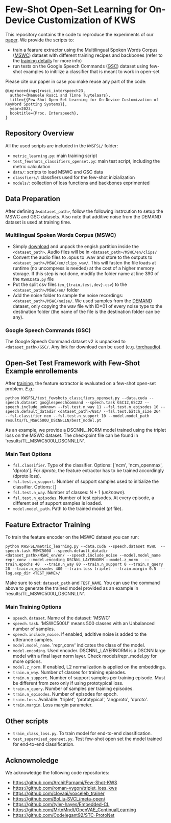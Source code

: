 # Few-Shot Open-Set Learning for On-Device Customization of KWS


This repository contains the code to reproduce the experiments of our [paper](). 
We provide the scripts to:
* train a fearure extractor using the Multilingual Spoken Words Corpus ([MSWC](https://mlcommons.org/en/multilingual-spoken-words/)) dataset with different training recipes and backbones (refer to the [training details](#feature-extractor-training) for more info)
* run tests on the Google Speech Commands ([GSC](https://ai.googleblog.com/2017/08/launching-speech-commands-dataset.html)) dataset using few-shot examples to initilize a classifier that is meant to work in open-set

Please cite our paper in case you make reuse any part of the code:
```
@inproceedings{rusci_interspeech23,
  author={Manuele Rusci and Tinne Tuytelaars},
  title={{Few-Shot Open-Set Learning for On-Device Customization of KeyWord Spotting Systems}},
  year=2023,
  booktitle={Proc. Interspeech},
}
```
## Repository Overview
All the used scripts are included in the `KWSFSL/` folder:
* `metric_learning.py`: main training script
* `test_fewshots_classifiers_openset.py`: main test script, including the metric calculation
* `data/`: scripts to load MSWC and GSC data
* `classfiers/`: classfiers used for the few-shot inizialization
* `models/`: collection of loss functions and backbones exprimented


## Data Preparation
After defining a`<dataset_path>`, follow the following instrcution to setup the MSWC and GSC datasets.
Also note that additive noise from the DEMAND dataset is used at training time. 

### Multilingual Spoken Words Corpus (MSWC) 
- Simply [download](https://mlcommons.org/en/multilingual-spoken-words/) and unpack the engish partition inside the `<dataset_path>`. Audio files will be in `<dataset_path>/MSWC/en/clips/`
- Convert the audio files to .opus to .wav and store to the outputs to `<dataset_path>/MSWC/en/clips_wav/`. This will fasten the file loads at runtime (no uncompress is needed) at the cost of a higher memory storage. If this step is not done, modify the folder name at line 390 of the `MSWCData.py` file
- Put the split csv files (`en_{train,test,dev}.csv`) to the `<dataset_path>/MSWC/en/` folder
- Add the noise folder to sample the noise recordings: `<dataset_path>/MSWC/noise/`. We used samples from the [DEMAND](https://zenodo.org/record/1227121) dataset, only copying the wav file with ID=01 of every noise type to the destination folder (the name of the file is the destination folder can be any).

### Google Speech Commands (GSC)
The Google Speech Command dataset v2 is unpacked to `<dataset_path>/GSC/`. 
Any link for download can be used (e.g. [torchaudio](https://pytorch.org/tutorials/intermediate/speech_command_classification_with_torchaudio_tutorial.html)).


## Open-Set Test Framework with Few-Shot Example enrollements
After [training](#feature-extractor-training), the feature extractor is evaluated on a few-shot open-set problem. _E.g._: 
```
python KWSFSL/test_fewshots_classifiers_openset.py --data.cuda --speech.dataset googlespeechcommand --speech.task GSC12,GSC22 --speech.include_unknown --fsl.test.n_way 11 --fsl.test.n_episodes 10 --speech.default_datadir <dataset_path>/GSC/ --fsl.test.batch_size 264  --fsl.classifier ncm --fsl.test.n_support 10 --model.model_path results/TL_MSWC500U_DSCNNLLN/best_model.pt
```
As an example, we provide a DSCNNL_NORM model trained using the triplet loss on the MSWC dataset. The checkpoint file can be found in 'results/TL_MSWC500U_DSCNNLLN'.

### Main Test Options
- `fsl.classifier`. Type of the classifier. Options: ['ncm', 'ncm_openmax', 'dproto']. For _dproto_, the feature extractor has to be trained accordingly (dproto loss).
- `fsl.test.n_support`. Number of support samples used to initialize the classifier. Options: []
- `fsl.test.n_way`. Number of classes: N + 1 (_unknown_).
- `fsl.test.n_episodes`. Number of test episodes. At every episode, a different set of support samples is loaded.
- `model.model_path`. Path to the trained model (_pt_ file).


## Feature Extractor Training
To train the feature encoder on the MSWC dataset you can run:
```
python KWSFSL/metric_learning.py --data.cuda --speech.dataset MSWC  --speech.task MSWC500U --speech.default_datadir <dataset_path>/MSWC_en/en/ --speech.include_noise --model.model_name repr_conv --model.encoding DSCNNL_LAYERNORM --model.z_norm   --train.epochs 40  --train.n_way 80 --train.n_support 0 --train.n_query 20 --train.n_episodes 400 --train.loss triplet  --train.margin 0.5  --log.exp_dir <TEST_NAME>/
```
Make sure to set: `dataset_path` and `TEST_NAME`. 
You can use the command above to generate the trained model provided as an example in 'results/TL_MSWC500U_DSCNNLLN'. 

### Main Training Options
- `speech.dataset`. Name of the dataset: 'MSWC'
- `speech.task`. 'MSWC500U' means 500 classes with an Unbalanced number of samples.
- `speech.include_noise`. If enabled, additive noise is added to the utterance samples.
- `model.model_name`. 'repr_conv' indicates the class of the model.
- `model.encoding`. Used encoder. DSCNNL_LAYERNORM is a DSCNN large model with a final layer norm layer. Check models/repr_model.py for more options.
- `model.z_norm`. If enabled, L2 normalization is applied on the embeddings. 
- `train.n_way`. Number of classes for training episodes.
- `train.n_support`. Number of support samples per training episode. Must be different from zero only if using prototypical loss.
- `train.n_query`. Number of samples per training episodes.
- `train.n_episodes`. Number of episodes for epoch.
- `train.loss`. Available: 'triplet', 'prototypical', 'angproto', 'dproto'.
- `train.margin`. Loss margin parameter. 


## Other scripts
- `train_class_loss.py`. To train model for end-to-end classification. 
- `test_supervised_openset.py`. Test few-shot open set the model trained for end-to-end classification. 



## Acknownoledge

We acknowledge the following code repositories:
- https://github.com/ArchitParnami/Few-Shot-KWS
- https://github.com/roman-vygon/triplet_loss_kws
- https://github.com/clovaai/voxceleb_trainer
- https://github.com/BoLiu-SVCL/meta-open/
- https://github.com/tyler-hayes/Embedded-CL
- https://github.com/MrtnMndt/OpenVAE_ContinualLearning
- https://github.com/Codelegant92/STC-ProtoNet